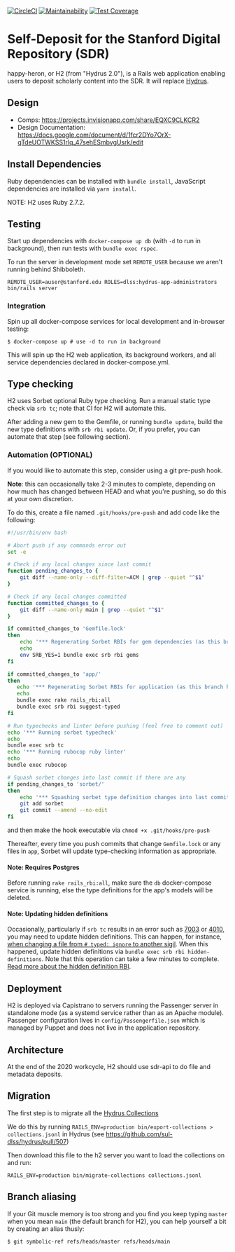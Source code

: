 [![CircleCI](https://circleci.com/gh/sul-dlss/happy-heron.svg?style=svg)](https://circleci.com/gh/sul-dlss/happy-heron)
[![Maintainability](https://api.codeclimate.com/v1/badges/3dbc6311e79b7045bed4/maintainability)](https://codeclimate.com/github/sul-dlss/happy-heron/maintainability)
[![Test Coverage](https://api.codeclimate.com/v1/badges/3dbc6311e79b7045bed4/test_coverage)](https://codeclimate.com/github/sul-dlss/happy-heron/test_coverage)

# Self-Deposit for the Stanford Digital Repository (SDR)

happy-heron, or H2 (from "Hydrus 2.0"), is a Rails web application enabling users to deposit scholarly content into the SDR. It will replace [Hydrus](https://github.com/sul-dlss/hydrus).

## Design

* Comps: https://projects.invisionapp.com/share/EQXC9CLKCR2
* Design Documentation: https://docs.google.com/document/d/1fcr2DYo7OrX-qTdeUOTWKSS1rlq_47sehESmbvgUsrk/edit

## Install Dependencies

Ruby dependencies can be installed with `bundle install`, JavaScript dependencies are installed via `yarn install`.

NOTE: H2 uses Ruby 2.7.2.

## Testing

Start up dependencies with `docker-compose up db` (with `-d` to run in background), then run tests with `bundle exec rspec`.

To run the server in development mode set `REMOTE_USER` because we aren't running behind Shibboleth.

```shell
REMOTE_USER=auser@stanford.edu ROLES=dlss:hydrus-app-administrators bin/rails server
```

### Integration

Spin up all docker-compose services for local development and in-browser testing:

```shell
$ docker-compose up # use -d to run in background
```

This will spin up the H2 web application, its background workers, and all service dependencies declared in docker-compose.yml.

## Type checking

H2 uses Sorbet optional Ruby type checking. Run a manual static type check via `srb tc`; note that CI for H2 will automate this.

After adding a new gem to the Gemfile, or running `bundle update`, build the new type definitions with `srb rbi update`. Or, if you prefer, you can automate that step (see following section).

### Automation (OPTIONAL)

If you would like to automate this step, consider using a git pre-push hook.

**Note**: this can occasionally take 2-3 minutes to complete, depending on how much has changed between HEAD and what you're pushing, so do this at your own discretion.

To do this, create a file named `.git/hooks/pre-push` and add code like the following:

```bash
#!/usr/bin/env bash

# Abort push if any commands error out
set -e

# Check if any local changes since last commit
function pending_changes_to {
    git diff --name-only --diff-filter=ACM | grep --quiet "^$1"
}

# Check if any local changes committed
function committed_changes_to {
    git diff --name-only main | grep --quiet "^$1"
}

if committed_changes_to 'Gemfile.lock'
then
    echo '*** Regenerating Sorbet RBIs for gem dependencies (as this branch has changed Gemfile.lock)'
    echo
    env SRB_YES=1 bundle exec srb rbi gems
fi

if committed_changes_to 'app/'
then
   echo '*** Regenerating Sorbet RBIs for application (as this branch has changed files in app/)'
   echo
   bundle exec rake rails_rbi:all
   bundle exec srb rbi suggest-typed
fi

# Run typechecks and linter before pushing (feel free to comment out)
echo '*** Running sorbet typecheck'
echo
bundle exec srb tc
echo '*** Running rubocop ruby linter'
echo
bundle exec rubocop

# Squash sorbet changes into last commit if there are any
if pending_changes_to 'sorbet/'
then
    echo '*** Squashing sorbet type definition changes into last commit'
    git add sorbet
    git commit --amend --no-edit
fi
```

and then make the hook executable via `chmod +x .git/hooks/pre-push`

Thereafter, every time you push commits that change `Gemfile.lock` or any files in `app`, Sorbet will update type-checking information as appropriate.

#### Note: Requires Postgres

Before running `rake rails_rbi:all`, make sure the `db` docker-compose service is running, else the type definitions for the app's models will be deleted.

#### Note: Updating hidden definitions

Occasionally, particularly if `srb tc` results in an error such as [7003](https://sorbet.org/docs/error-reference#7003) or [4010](https://sorbet.org/docs/error-reference#4010), you may need to update hidden definitions. This can happen, for instance, [when changing a file from `# typed: ignore` to another sigil](https://sorbet.org/docs/static#upgrading-a-file-from-ignore-to-any-other-sigil). When this happened, update hidden definitions via `bundle exec srb rbi hidden-definitions`. Note that this operation can take a few minutes to complete. [Read more about the hidden definition RBI](https://sorbet.org/docs/rbi#the-hidden-definition-rbi).

## Deployment

H2 is deployed via Capistrano to servers running the Passenger server in standalone mode (as a systemd service rather than as an Apache module). Passenger configuration lives in `config/Passengerfile.json` which is managed by Puppet and does not live in the application repository.

## Architecture

At the end of the 2020 workcycle, H2 should use sdr-api to do file and metadata deposits.

## Migration

The first step is to migrate all the [Hydrus Collections](https://argo.stanford.edu/catalog?f%5Bexploded_tag_ssim%5D%5B%5D=Project+%3A+Hydrus&f%5BobjectType_ssim%5D%5B%5D=collection)

We do this by running `RAILS_ENV=production bin/export-collections > collections.jsonl` in Hydrus (see https://github.com/sul-dlss/hydrus/pull/507)

Then download this file to the h2 server you want to load the collections on and run:

```
RAILS_ENV=production bin/migrate-collections collections.jsonl
```

## Branch aliasing

If your Git muscle memory is too strong and you find you keep typing `master` when you mean `main` (the default branch for H2), you can help yourself a bit by creating an alias thusly:

```shell
$ git symbolic-ref refs/heads/master refs/heads/main
```

